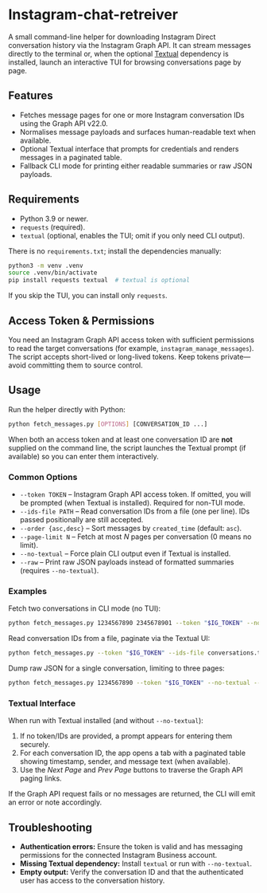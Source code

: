# Instagram-chat-retreiver

A small command-line helper for downloading Instagram Direct conversation history via the Instagram Graph API. It can stream messages directly to the terminal or, when the optional [Textual](https://www.textualize.io/) dependency is installed, launch an interactive TUI for browsing conversations page by page.

## Features
- Fetches message pages for one or more Instagram conversation IDs using the Graph API v22.0.
- Normalises message payloads and surfaces human-readable text when available.
- Optional Textual interface that prompts for credentials and renders messages in a paginated table.
- Fallback CLI mode for printing either readable summaries or raw JSON payloads.

## Requirements
- Python 3.9 or newer.
- `requests` (required).
- `textual` (optional, enables the TUI; omit if you only need CLI output).

There is no `requirements.txt`; install the dependencies manually:

```bash
python3 -m venv .venv
source .venv/bin/activate
pip install requests textual  # textual is optional
```

If you skip the TUI, you can install only `requests`.

## Access Token & Permissions
You need an Instagram Graph API access token with sufficient permissions to read the target conversations (for example, `instagram_manage_messages`). The script accepts short-lived or long-lived tokens. Keep tokens private—avoid committing them to source control.

## Usage
Run the helper directly with Python:

```bash
python fetch_messages.py [OPTIONS] [CONVERSATION_ID ...]
```

When both an access token and at least one conversation ID are **not** supplied on the command line, the script launches the Textual prompt (if available) so you can enter them interactively.

### Common Options
- `--token TOKEN` – Instagram Graph API access token. If omitted, you will be prompted (when Textual is installed). Required for non-TUI mode.
- `--ids-file PATH` – Read conversation IDs from a file (one per line). IDs passed positionally are still accepted.
- `--order {asc,desc}` – Sort messages by `created_time` (default: `asc`).
- `--page-limit N` – Fetch at most *N* pages per conversation (0 means no limit).
- `--no-textual` – Force plain CLI output even if Textual is installed.
- `--raw` – Print raw JSON payloads instead of formatted summaries (requires `--no-textual`).

### Examples
Fetch two conversations in CLI mode (no TUI):

```bash
python fetch_messages.py 1234567890 2345678901 --token "$IG_TOKEN" --no-textual
```

Read conversation IDs from a file, paginate via the Textual UI:

```bash
python fetch_messages.py --token "$IG_TOKEN" --ids-file conversations.txt
```

Dump raw JSON for a single conversation, limiting to three pages:

```bash
python fetch_messages.py 1234567890 --token "$IG_TOKEN" --no-textual --raw --page-limit 3
```

### Textual Interface
When run with Textual installed (and without `--no-textual`):
1. If no token/IDs are provided, a prompt appears for entering them securely.
2. For each conversation ID, the app opens a tab with a paginated table showing timestamp, sender, and message text (when available).
3. Use the *Next Page* and *Prev Page* buttons to traverse the Graph API paging links.

If the Graph API request fails or no messages are returned, the CLI will emit an error or note accordingly.

## Troubleshooting
- **Authentication errors:** Ensure the token is valid and has messaging permissions for the connected Instagram Business account.
- **Missing Textual dependency:** Install `textual` or run with `--no-textual`.
- **Empty output:** Verify the conversation ID and that the authenticated user has access to the conversation history.

